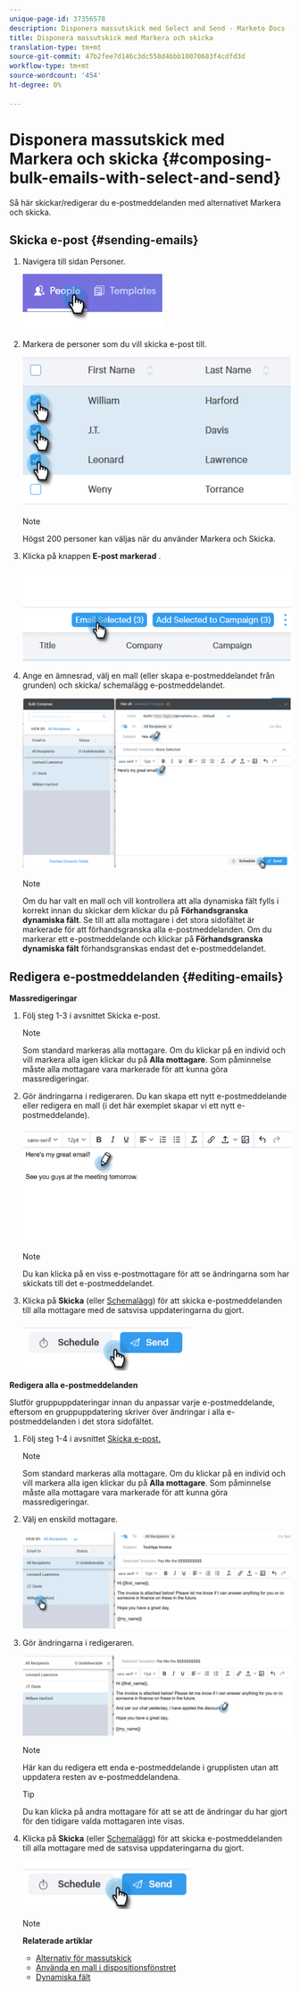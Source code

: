 ```yaml
---
unique-page-id: 37356578
description: Disponera massutskick med Select and Send - Marketo Docs - produktdokumentation
title: Disponera massutskick med Markera och skicka
translation-type: tm+mt
source-git-commit: 47b2fee7d146c3dc558d4bbb10070683f4cdfd3d
workflow-type: tm+mt
source-wordcount: '454'
ht-degree: 0%

---
```



# Disponera massutskick med Markera och skicka {#composing-bulk-emails-with-select-and-send}

Så här skickar/redigerar du e-postmeddelanden med alternativet Markera och skicka.

## Skicka e-post {#sending-emails}

1. Navigera till sidan Personer.

   ![](assets/one-2.png)

1. Markera de personer som du vill skicka e-post till.

   ![](assets/two-2.png)

   >[!NOTE]
   >
   >Högst 200 personer kan väljas när du använder Markera och Skicka.

1. Klicka på knappen **E-post markerad** .

   ![](assets/three-2.png)

1. Ange en ämnesrad, välj en mall (eller skapa e-postmeddelandet från grunden) och skicka/ [](http://docs.marketo.com/x/GAQ6Ag)schemalägg e-postmeddelandet.

   ![](assets/four-2.png)

   >[!NOTE]
   >
   >Om du har valt en mall och vill kontrollera att alla dynamiska fält fylls i korrekt innan du skickar dem klickar du på **Förhandsgranska dynamiska fält**. Se till att alla mottagare i det stora sidofältet är markerade för att förhandsgranska alla e-postmeddelanden. Om du markerar ett e-postmeddelande och klickar på **Förhandsgranska dynamiska fält** förhandsgranskas endast det e-postmeddelandet.

## Redigera e-postmeddelanden {#editing-emails}

**Massredigeringar**

1. Följ steg 1-3 i avsnittet [](http://docs.marketo.com/display/DOCS/Composing+Bulk+Emails+with+Select+and+Send#ComposingBulkEmailswithSelectandSend-SendingEmails)Skicka e-post.

   >[!NOTE]
   >
   >Som standard markeras alla mottagare. Om du klickar på en individ och vill markera alla igen klickar du på **Alla mottagare**. Som påminnelse måste alla mottagare vara markerade för att kunna göra massredigeringar.

1. Gör ändringarna i redigeraren. Du kan skapa ett nytt e-postmeddelande eller redigera en mall (i det här exemplet skapar vi ett nytt e-postmeddelande).

   ![](assets/bulk-three.png)

   >[!NOTE]
   >
   >Du kan klicka på en viss e-postmottagare för att se ändringarna som har skickats till det e-postmeddelandet.

1. Klicka på **Skicka** (eller [Schemalägg](http://docs.marketo.com/x/GAQ6Ag)) för att skicka e-postmeddelanden till alla mottagare med de satsvisa uppdateringarna du gjort.

   ![](assets/bulk-four.png)

**Redigera alla e-postmeddelanden**

Slutför gruppuppdateringar innan du anpassar varje e-postmeddelande, eftersom en gruppuppdatering skriver över ändringar i alla e-postmeddelanden i det stora sidofältet.

1. Följ steg 1-4 i avsnittet [Skicka e-post.](http://docs.marketo.com/display/DOCS/Composing+Bulk+Emails+with+Select+and+Send#ComposingBulkEmailswithSelectandSend-SendingEmails)

   >[!NOTE]
   >
   >Som standard markeras alla mottagare. Om du klickar på en individ och vill markera alla igen klickar du på **Alla mottagare**. Som påminnelse måste alla mottagare vara markerade för att kunna göra massredigeringar.

1. Välj en enskild mottagare.

   ![](assets/each-two.png)

1. Gör ändringarna i redigeraren.

   ![](assets/each-three.png)

   >[!NOTE]
   >
   >Här kan du redigera ett enda e-postmeddelande i grupplisten utan att uppdatera resten av e-postmeddelandena.

   >[!TIP]
   >
   >Du kan klicka på andra mottagare för att se att de ändringar du har gjort för den tidigare valda mottagaren inte visas.

1. Klicka på **Skicka** (eller [Schemalägg](http://docs.marketo.com/x/GAQ6Ag)) för att skicka e-postmeddelanden till alla mottagare med de satsvisa uppdateringarna du gjort.

   ![](assets/each-four.png)

   >[!NOTE]
   >
   >**Relaterade artiklar**
   >
   >    
   >    
   >    * [Alternativ för massutskick](http://docs.marketo.com/x/HwQ6Ag)
   >    * [Använda en mall i dispositionsfönstret](http://docs.marketo.com/x/MQQ6Ag)
   >    * [Dynamiska fält](http://docs.marketo.com/x/wwDb)


